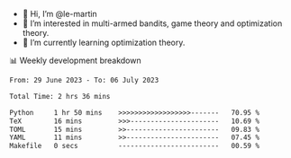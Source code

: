 - 👋 Hi, I’m @le-martin
- 👀 I’m interested in multi-armed bandits, game theory and optimization theory.
- 🌱 I’m currently learning optimization theory.
<!---- 💞️ I’m looking to collaborate on ...
- 📫 How to reach me ...-->

<!---
Tutorial for using WakaTime stats in GitHub profile: https://github.com/athul/waka-readme
-->

📊 Weekly development breakdown
<!--START_SECTION:waka-->

```txt
From: 29 June 2023 - To: 06 July 2023

Total Time: 2 hrs 36 mins

Python     1 hr 50 mins    >>>>>>>>>>>>>>>>>>-------   70.95 %
TeX        16 mins         >>>----------------------   10.69 %
TOML       15 mins         >>-----------------------   09.83 %
YAML       11 mins         >>-----------------------   07.45 %
Makefile   0 secs          -------------------------   00.59 %
```

<!--END_SECTION:waka-->

<!---
le-martin/le-martin is a ✨ special ✨ repository because its `README.md` (this file) appears on your GitHub profile.
You can click the Preview link to take a look at your changes.
--->
